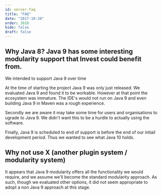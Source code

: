 ```yaml
---
id: server.faq
title: "FAQ"
date: "2017-10-20"
order: 3010
hide: false
draft: false
---
```


## Why Java 8? Java 9 has some interesting modularity support that Invest could benefit from.

We intended to support Java 9 over time

At the time of starting the project Java 9 was only just released. We evaluated Java 9 and found it to be workable. However at that point the ecosystem was immature. The IDE's would not run on Java 9 and even building Java 9 in Maven was a rough experience. 

Secondly we are aware it may take some time for users and organisations to ugrade to Java 9. We didn't want this to be a hurdle to actually using the software. 

Finally, Java 9 is scheduled to end of support is before the end of our intiail development period. Thus we wanted to see what Java 10 holds. 

## Why not use X (another plugin system / modularity system)

It appears that Java 9 modularity offers all the functionality we would require, and we assume we'll become the standard modularity approach. As such, though we evaluated other options, it did not seem appropriate to adopt a non Java 9 approach at this stage.  

